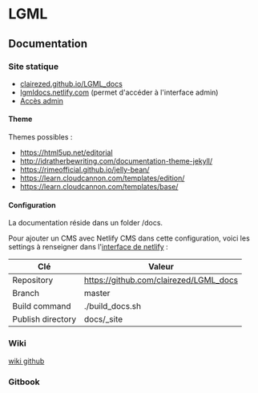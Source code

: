 # LGML

## Documentation

### Site statique

- [clairezed.github.io/LGML_docs](https://clairezed.github.io/LGML_docs/)
- [lgmldocs.netlify.com](http://lgmldocs.netlify.com/) (permet d'accéder à l'interface admin)
- [Accès admin ](http://lgmldocs.netlify.com/admin)

#### Theme

Themes possibles :
- https://html5up.net/editorial
- http://idratherbewriting.com/documentation-theme-jekyll/
- https://rimeofficial.github.io/jelly-bean/
- https://learn.cloudcannon.com/templates/edition/
- https://learn.cloudcannon.com/templates/base/


#### Configuration

La documentation réside dans un folder /docs.

Pour ajouter un CMS avec Netlify CMS dans cette configuration, voici les settings à renseigner dans l'[interface de netlify](https://app.netlify.com/sites/lgmldocs/settings) :


| Clé  | Valeur |
| ------------- | ------------- |
| Repository  | https://github.com/clairezed/LGML_docs  |
| Branch            | master                                 |
| Build command     |./build_docs.sh                         |
| Publish directory | docs/_site                             |

### Wiki

[wiki github](https://github.com/clairezed/LGML_docs/wiki)


### Gitbook
